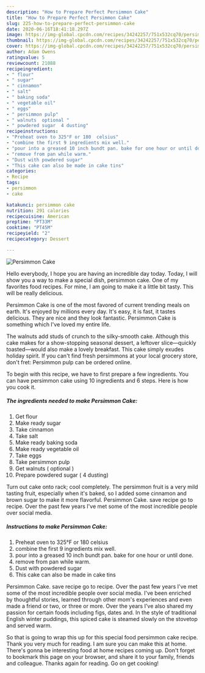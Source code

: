 ```yaml
---
description: "How to Prepare Perfect Persimmon Cake"
title: "How to Prepare Perfect Persimmon Cake"
slug: 225-how-to-prepare-perfect-persimmon-cake
date: 2020-06-16T18:41:18.297Z
image: https://img-global.cpcdn.com/recipes/34242257/751x532cq70/persimmon-cake-recipe-main-photo.jpg
thumbnail: https://img-global.cpcdn.com/recipes/34242257/751x532cq70/persimmon-cake-recipe-main-photo.jpg
cover: https://img-global.cpcdn.com/recipes/34242257/751x532cq70/persimmon-cake-recipe-main-photo.jpg
author: Adam Owens
ratingvalue: 5
reviewcount: 21088
recipeingredient:
- " flour"
- " sugar"
- " cinnamon"
- " salt"
- " baking soda"
- " vegetable oil"
- " eggs"
- " persimmon pulp"
- " walnuts  optional "
- " powdered sugar  4 dusting"
recipeinstructions:
- "Preheat oven to 325°F or 180  celsius"
- "combine the first 9 ingredients mix well."
- "pour into a greased 10 inch bundt pan. bake for one hour or until done."
- "remove from pan while warm."
- "Dust with powdered sugar"
- "This cake can also be made in cake tins"
categories:
- Recipe
tags:
- persimmon
- cake

katakunci: persimmon cake 
nutrition: 291 calories
recipecuisine: American
preptime: "PT33M"
cooktime: "PT45M"
recipeyield: "2"
recipecategory: Dessert

---
```



![Persimmon Cake](https://img-global.cpcdn.com/recipes/34242257/751x532cq70/persimmon-cake-recipe-main-photo.jpg)

Hello everybody, I hope you are having an incredible day today. Today, I will show you a way to make a special dish, persimmon cake. One of my favorites food recipes. For mine, I am going to make it a little bit tasty. This will be really delicious.

Persimmon Cake is one of the most favored of current trending meals on earth. It's enjoyed by millions every day. It's easy, it is fast, it tastes delicious. They are nice and they look fantastic. Persimmon Cake is something which I've loved my entire life.

The walnuts add studs of crunch to the silky-smooth cake. Although this cake makes for a show-stopping seasonal dessert, a leftover slice—quickly toasted—would also make a lovely breakfast. This cake simply exudes holiday spirit. If you can&#39;t find fresh persimmons at your local grocery store, don&#39;t fret: Persimmon pulp can be ordered online.


To begin with this recipe, we have to first prepare a few ingredients. You can have persimmon cake using 10 ingredients and 6 steps. Here is how you cook it.

<!--inarticleads1-->

##### The ingredients needed to make Persimmon Cake:

1. Get  flour
1. Make ready  sugar
1. Take  cinnamon
1. Take  salt
1. Make ready  baking soda
1. Make ready  vegetable oil
1. Take  eggs
1. Take  persimmon pulp
1. Get  walnuts ( optional )
1. Prepare  powdered sugar ( 4 dusting)


Turn out cake onto rack; cool completely. The persimmon fruit is a very mild tasting fruit, especially when it&#39;s baked, so I added some cinnamon and brown sugar to make it more flavorful. Persimmon Cake. save recipe go to recipe. Over the past few years I&#39;ve met some of the most incredible people over social media. 

<!--inarticleads2-->

##### Instructions to make Persimmon Cake:

1. Preheat oven to 325°F or 180  celsius
1. combine the first 9 ingredients mix well.
1. pour into a greased 10 inch bundt pan. bake for one hour or until done.
1. remove from pan while warm.
1. Dust with powdered sugar
1. This cake can also be made in cake tins


Persimmon Cake. save recipe go to recipe. Over the past few years I&#39;ve met some of the most incredible people over social media. I&#39;ve been enriched by thoughtful stories, learned through other mom&#39;s experiences and even made a friend or two, or three or more. Over the years I&#39;ve also shared my passion for certain foods including figs, dates and. In the style of traditional English winter puddings, this spiced cake is steamed slowly on the stovetop and served warm. 

So that is going to wrap this up for this special food persimmon cake recipe. Thank you very much for reading. I am sure you can make this at home. There's gonna be interesting food at home recipes coming up. Don't forget to bookmark this page on your browser, and share it to your family, friends and colleague. Thanks again for reading. Go on get cooking!
